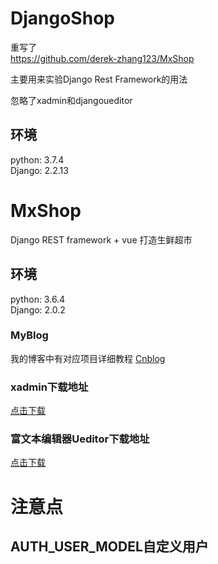 # DjangoShop

重写了  
https://github.com/derek-zhang123/MxShop

主要用来实验Django Rest Framework的用法

忽略了xadmin和djangoueditor

## 环境

python: 3.7.4 <br/> 
Django: 2.2.13

# MxShop
Django REST framework + vue 打造生鲜超市<br />

## 环境
python: 3.6.4<br /> 
Django: 2.0.2
### MyBlog
我的博客中有对应项目详细教程
[Cnblog](http://www.cnblogs.com/derek1184405959/p/8733194.html)<br /> 
### xadmin下载地址
[点击下载](https://github.com/sshwsfc/xadmin/tree/django2)<br /> 
### 富文本编辑器Ueditor下载地址
[点击下载](https://github.com/twz915/DjangoUeditor3/)<br /> 

# 注意点

## AUTH_USER_MODEL自定义用户



